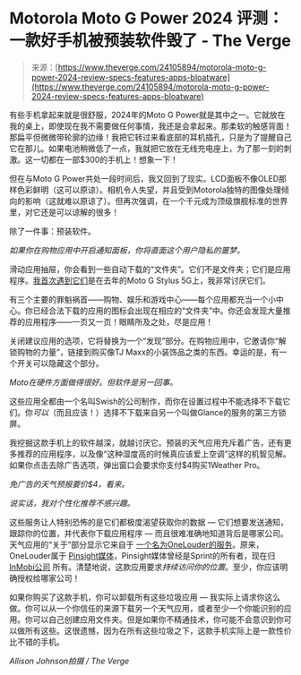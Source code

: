 <!--yml

category: 未分类

date: 2024-05-29 12:32:38

-->

# Motorola Moto G Power 2024 评测：一款好手机被预装软件毁了 - The Verge

> 来源：[https://www.theverge.com/24105894/motorola-moto-g-power-2024-review-specs-features-apps-bloatware](https://www.theverge.com/24105894/motorola-moto-g-power-2024-review-specs-features-apps-bloatware)

有些手机拿起来就是很舒服，2024年的Moto G Power就是其中之一。它就放在我的桌上，即使现在我不需要做任何事情，我还是会拿起来。那柔软的触感背面！那扁平但微微带轮廓的边缘！我把它转过来看底部的耳机插孔，只是为了提醒自己它在那儿。如果电池稍微低了一点，我就把它放在无线充电座上，为了那一刻的刺激。这一切都在一部$300的手机上！想象一下！

但在与Moto G Power共处一段时间后，我又回到了现实。LCD面板不像OLED那样色彩鲜明（这可以原谅）。相机令人失望，并且受到Motorola独特的图像处理倾向的影响（这就难以原谅了）。但再次强调，在一个千元成为顶级旗舰标准的世界里，对它还是可以谅解的很多！

除了一件事：预装软件。

*如果你在购物应用中开启通知面板，你将直面这个用户隐私的噩梦。*

滑动应用抽屉，你会看到一些自动下载的“文件夹”。它们不是文件夹；它们是应用程序。[我首次遇到它们](/23800535/motorola-g-stylus-5g-2023-review-battery-camera-bloatware-swish-apps)是在去年的Moto G Stylus 5G上，我非常讨厌它们。

有三个主要的罪魁祸首——购物、娱乐和游戏中心——每个应用都充当一个小中心。你已经合法下载的应用的图标会出现在相应的“文件夹”中。你还会发现大量推荐的应用程序——一页又一页！眼睛所及之处，尽是应用！

关闭建议应用的选项，它将替换为一个“发现”部分。在购物应用中，它邀请你“解锁购物的力量”，链接到购买像TJ Maxx的小装饰品之类的东西。幸运的是，有一个开关可以隐藏这个部分。

*Moto在硬件方面做得很好。但软件是另一回事。*

这些应用全都由一个名叫Swish的公司制作，而你在设置过程中不能选择不下载它们。你*可以*（而且应该！）选择不下载来自另一个叫做Glance的服务的第三方锁屏。

我挖掘这款手机上的软件越深，就越讨厌它。预装的天气应用充斥着广告，还有更多推荐的应用程序，以及像“这种湿度高的时候真应该爱上空调”这样的机智见解。如果你点击去除广告选项，弹出窗口会要求你支付$4购买1Weather Pro。

*免广告的天气预报要价$4，看来。*

*说实话，我对个性化推荐不感兴趣。*

这些服务让人特别恐怖的是它们都极度渴望获取你的数据 — 它们想要发送通知，跟踪你的位置，并代表你下载应用程序 — 而且很难准确地知道背后是哪家公司。天气应用的“关于”部分显示它来自于 [一个名为OneLouder的服务](https://pinsightmedia.com/solutions/onelouder)。原来，OneLouder属于 [Pinsight媒体](https://pinsightmedia.com/)，Pinsight媒体曾经是Sprint的所有者，现在归 [InMobi公司](https://www.inmobi.com/) 所有。清楚地说，这款应用要求*持续访问你的位置*。至少，你应该明确授权给哪家公司！

如果你购买了这款手机，你可以卸载所有这些垃圾应用 — 我实际上请求你这么做。你可以从一个你信任的来源下载另一个天气应用，或者至少一个你能识别的应用。你可以自己创建应用文件夹。但是如果你不精通技术，你可能不会意识到你可以做所有这些。这很遗憾，因为在所有这些垃圾之下，这款手机实际上是一款性价比不错的手机。

*Allison Johnson拍摄 / The Verge*
